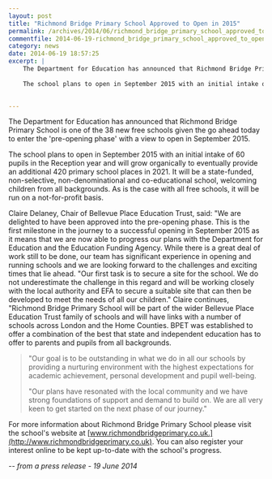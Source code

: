 ```yaml
---
layout: post
title: "Richmond Bridge Primary School Approved to Open in 2015"
permalink: /archives/2014/06/richmond_bridge_primary_school_approved_to_open_in.html
commentfile: 2014-06-19-richmond_bridge_primary_school_approved_to_open_in
category: news
date: 2014-06-19 18:57:25
excerpt: |
    The Department for Education has announced that Richmond Bridge Primary School is one of the 38 new free schools given the go ahead today to enter the 'pre-opening phase' with a view to open in September 2015.
    
    The school plans to open in September 2015 with an initial intake of 60 pupils in the Reception year and will grow organically to eventually provide an additional 420 primary school places in 2021. It will be a state-funded, non-selective, non-denominational and co-educational school, welcoming children from all backgrounds. As is the case with all free schools, it will be run on a not-for-profit basis.
    

---
```


The Department for Education has announced that Richmond Bridge Primary School is one of the 38 new free schools given the go ahead today to enter the 'pre-opening phase' with a view to open in September 2015.

The school plans to open in September 2015 with an initial intake of 60 pupils in the Reception year and will grow organically to eventually provide an additional 420 primary school places in 2021. It will be a state-funded, non-selective, non-denominational and co-educational school, welcoming children from all backgrounds. As is the case with all free schools, it will be run on a not-for-profit basis.

Claire Delaney, Chair of Bellevue Place Education Trust, said: "We are delighted to have been approved into the pre-opening phase. This is the first milestone in the journey to a successful opening in September 2015 as it means that we are now able to progress our plans with the Department for Education and the Education Funding Agency. While there is a great deal of work still to be done, our team has significant experience in opening and running schools and we are looking forward to the challenges and exciting times that lie ahead. "Our first task is to secure a site for the school. We do not underestimate the challenge in this regard and will be working closely with the local authority and EFA to secure a suitable site that can then be developed to meet the needs of all our children." Claire continues, "Richmond Bridge Primary School will be part of the wider Bellevue Place Education Trust family of schools and will have links with a number of schools across London and the Home Counties. BPET was established to offer a combination of the best that state and independent education has to offer to parents and pupils from all backgrounds.

> "Our goal is to be outstanding in what we do in all our schools by providing a nurturing environment with the highest expectations for academic achievement, personal development and pupil well-being.
> 
>  "Our plans have resonated with the local community and we have strong foundations of support and demand to build on. We are all very keen to get started on the next phase of our journey."
> 
 For more information about Richmond Bridge Primary School please visit the school's website at [www.richmondbridgeprimary.co.uk.](http://www.richmondbridgeprimary.co.uk). You can also register your interest online to be kept up-to-date with the school's progress.

<cite>-- from a press release - 19 June 2014</cite>
